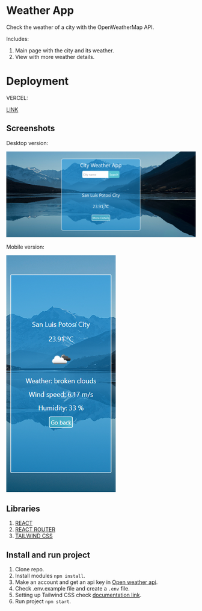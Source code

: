 # Weather App

Check the weather of a city with the OpenWeatherMap API.

Includes:

1.  Main page with the city and its weather.
2.  View with more weather details.

# Deployment

VERCEL: 

[LINK](https://apiweather-app.vercel.app/)

## Screenshots

Desktop version:

![Screenshot](src/assets/screenshots/screenshot-desktop.png)

Mobile version:

![Screenshot](src/assets/screenshots/screenshot-mobile.png)

## Libraries

1.  [REACT](https://en.reactjs.org/)
2.  [REACT ROUTER](https://reactrouter.com/)
3.  [TAILWIND CSS](https://tailwindcss.com/docs/guides/create-react-app)

## Install and run project

1. Clone repo.
2. Install modules `npm install`.
3. Make an account and get an api key in [Open weather api](https://openweathermap.org/).
4. Check .env.example file and create a `.env` file. 
5. Setting up Tailwind CSS check [documentation link](https://tailwindcss.com/docs/guides/create-react-app).
6. Run project `npm start`.
